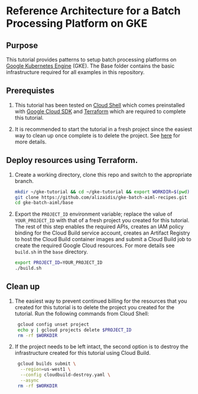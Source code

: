 # Reference Architecture for a Batch Processing Platform on GKE

## Purpose

This tutorial provides patterns to setup batch processing platforms on [Google Kubernetes Engine](https://cloud.google.com/kubernetes-engine/docs/concepts/kubernetes-engine-overview) (GKE). The Base folder contains the basic infrastructure required for all examples in this repository.

## Prerequistes 

1. This tutorial has been tested on [Cloud Shell](https://shell.cloud.google.com) which comes preinstalled with [Google Cloud SDK](https://cloud.google.com/sdk) and [Terraform](https://www.terraform.io/) which are required to complete this tutorial.

2. It is recommended to start the tutorial in a fresh project since the easiest way to clean up once complete is to delete the project. See [here](https://cloud.google.com/resource-manager/docs/creating-managing-projects) for more details.

## Deploy resources using Terraform.

1. Create a working directory, clone this repo and switch to the appropriate branch.

    ```bash
    mkdir ~/gke-tutorial && cd ~/gke-tutorial && export WORKDIR=$(pwd)
    git clone https://github.com/alizaidis/gke-batch-aiml-recipes.git
    cd gke-batch-aiml/base
    ```

1. Export the `PROJECT_ID` environment variable; replace the value of `YOUR_PROJECT_ID` with that of a fresh project you created for this tutorial. The rest of this step enables the required APIs, creates an IAM policy binding for the Cloud Build service account, creates an Artifact Registry to host the Cloud Build container images and submit a Cloud Build job to create the required Google Cloud resources. For more details see `build.sh` in the `base` directory.
   
   ```bash
   export PROJECT_ID=YOUR_PROJECT_ID
   ./build.sh
   ```

## Clean up

1. The easiest way to prevent continued billing for the resources that you created for this tutorial is to delete the project you created for the tutorial. Run the following commands from Cloud Shell:

   ```bash
    gcloud config unset project
    echo y | gcloud projects delete $PROJECT_ID
    rm -rf $WORKDIR
    ```
2. If the project needs to be left intact, the second option is to destroy the infrastructure created for this tutorial using Cloud Build.

   ```bash
    gcloud builds submit \
     --region=us-west1 \
     --config cloudbuild-destroy.yaml \
     --async
    rm -rf $WORKDIR
    ```